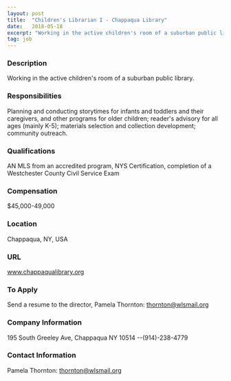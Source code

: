 ```yaml
---
layout: post
title:  "Children's Librarian I - Chappaqua Library"
date:   2018-05-18
excerpt: "Working in the active children's room of a suburban public library."
tag: job
---
```


### Description   

Working in the active children's room of a suburban public library.


### Responsibilities   

Planning and conducting storytimes for infants and toddlers and their caregivers, and other programs for older children; reader's advisory for all ages (mainly K-5); materials selection and collection development; community outreach.


### Qualifications   

AN MLS from an accredited program, NYS Certification, completion of a Westchester County Civil Service Exam


### Compensation   

$45,000-49,000


### Location   

Chappaqua, NY, USA


### URL   

www.chappaqualibrary.org

### To Apply   

Send a resume to the director, Pamela Thornton: thornton@wlsmail.org


### Company Information   

195 South Greeley Ave, Chappaqua NY 10514 --(914)-238-4779


### Contact Information   

Pamela Thornton: thornton@wlsmail.org

